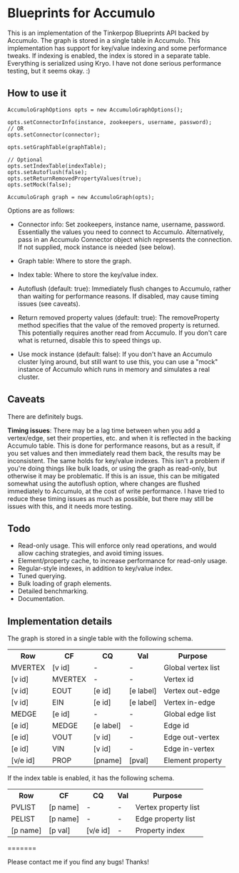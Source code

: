 Blueprints for Accumulo
=======================

This is an implementation of the Tinkerpop Blueprints API backed by
Accumulo.  The graph is stored in a single table in Accumulo.  This
implementation has support for key/value indexing and some performance
tweaks.  If indexing is enabled, the index is stored in a separate
table.  Everything is serialized using Kryo.  I have not done serious
performance testing, but it seems okay. :)


How to use it
-------------

    AccumuloGraphOptions opts = new AccumuloGraphOptions();
    
    opts.setConnectorInfo(instance, zookeepers, username, password);
    // OR
    opts.setConnector(connector);

    opts.setGraphTable(graphTable);
    
    // Optional
    opts.setIndexTable(indexTable);
    opts.setAutoflush(false);
    opts.setReturnRemovedPropertyValues(true);
    opts.setMock(false);
    
    AccumuloGraph graph = new AccumuloGraph(opts);

Options are as follows:

* Connector info: Set zookeepers, instance name, username,
  password.  Essentially the values you need to connect to Accumulo.
  Alternatively, pass in an Accumulo Connector object which represents
  the connection.  If not supplied, mock instance is needed (see
  below).

* Graph table: Where to store the graph.

* Index table: Where to store the key/value index.

* Autoflush (default: true): Immediately flush changes to
  Accumulo, rather than waiting for performance reasons.  If
  disabled, may cause timing issues (see caveats).

* Return removed property values (default: true): The
  removeProperty method specifies that the value of the removed
  property is returned.  This potentially requires another read from
  Accumulo.  If you don't care what is returned, disable this
  to speed things up.

* Use mock instance (default: false): If you don't have an
  Accumulo cluster lying around, but still want to use this, you can
  use a "mock" instance of Accumulo which runs in memory and simulates a
  real cluster.


Caveats
-------

There are definitely bugs.

<strong>Timing issues</strong>: There may be a lag time between when
you add a vertex/edge, set their properties, etc. and when it is
reflected in the backing Accumulo table.  This is done for performance
reasons, but as a result, if you set values and then immediately read
them back, the results may be inconsistent.  The same holds for
key/value indexes.  This isn't a problem if you're doing things like
bulk loads, or using the graph as read-only, but otherwise it may be
problematic.  If this is an issue, this can be mitigated somewhat
using the autoflush option, where changes are flushed immediately to
Accumulo, at the cost of write performance.  I have tried to reduce
these timing issues as much as possible, but there may still be issues
with this, and it needs more testing.


Todo
----

* Read-only usage.  This will enforce only read operations, and would
  allow caching strategies, and avoid timing issues.
* Element/property cache, to increase performance for read-only
  usage.
* Regular-style indexes, in addition to key/value index.
* Tuned querying.
* Bulk loading of graph elements.
* Detailed benchmarking.
* Documentation.


Implementation details
----------------------

The graph is stored in a single table with the following schema.

<table>
<tr><th>Row</th>        <th>CF</th>         <th>CQ</th>         <th>Val</th>        <th>Purpose</th></tr>
<tr><td>MVERTEX</td>    <td>[v id]</td>     <td>-</td>          <td>-</td>          <td>Global vertex list</td></tr>
<tr><td>[v id]</td>     <td>MVERTEX</td>    <td>-</td>          <td>-</td>          <td>Vertex id</td></tr>
<tr><td>[v id]</td>     <td>EOUT</td>       <td>[e id]</td>     <td>[e label]</td>  <td>Vertex out-edge</td></tr>
<tr><td>[v id]</td>     <td>EIN</td>        <td>[e id]</td>     <td>[e label]</td>  <td>Vertex in-edge</td></tr>
<tr><td>MEDGE</td>      <td>[e id]</td>     <td>-</td>          <td>-</td>          <td>Global edge list</td></tr>
<tr><td>[e id]</td>     <td>MEDGE</td>      <td>[e label]</td>  <td>-</td>          <td>Edge id</td></tr>
<tr><td>[e id]</td>     <td>VOUT</td>       <td>[v id]</td>     <td>-</td>          <td>Edge out-vertex</td></tr>
<tr><td>[e id]</td>     <td>VIN</td>        <td>[v id]</td>     <td>-</td>          <td>Edge in-vertex</td></tr>
<tr><td>[v/e id]</td>   <td>PROP</td>       <td>[pname]</td>    <td>[pval]</td>     <td>Element property</td></tr>
</table>

If the index table is enabled, it has the following schema.

<table>
<tr><th>Row</th>        <th>CF</th>         <th>CQ</th>         <th>Val</th>    <th>Purpose</th></tr>
<tr><td>PVLIST</td>     <td>[p name]</td>   <td>-</td>          <td>-</td>      <td>Vertex property list</td></tr>
<tr><td>PELIST</td>     <td>[p name]</td>   <td>-</td>          <td>-</td>      <td>Edge property list</td></tr>
<tr><td>[p name]</td>   <td>[p val]</td>    <td>[v/e id]</td>   <td>-</td>      <td>Property index</td></tr>
</table>


=======

Please contact me if you find any bugs!  Thanks!

